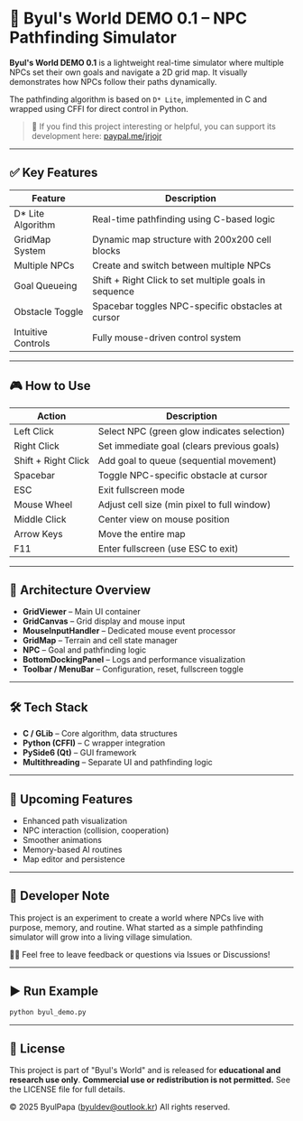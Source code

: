 # 🌟 Byul's World DEMO 0.1 – NPC Pathfinding Simulator

**Byul's World DEMO 0.1** is a lightweight real-time simulator
where multiple NPCs set their own goals and navigate a 2D grid map.
It visually demonstrates how NPCs follow their paths dynamically.

The pathfinding algorithm is based on `D* Lite`,
implemented in C and wrapped using CFFI for direct control in Python.

> 💖 If you find this project interesting or helpful, you can support its development here: [paypal.me/jrjojr](https://paypal.me/jrjojr)

---

## ✅ Key Features

| Feature            | Description                                           |
| ------------------ | ----------------------------------------------------- |
| D\* Lite Algorithm | Real-time pathfinding using C-based logic             |
| GridMap System     | Dynamic map structure with 200x200 cell blocks        |
| Multiple NPCs      | Create and switch between multiple NPCs               |
| Goal Queueing      | Shift + Right Click to set multiple goals in sequence |
| Obstacle Toggle    | Spacebar toggles NPC-specific obstacles at cursor     |
| Intuitive Controls | Fully mouse-driven control system                     |

---

## 🎮 How to Use

| Action              | Description                                 |
| ------------------- | ------------------------------------------- |
| Left Click          | Select NPC (green glow indicates selection) |
| Right Click         | Set immediate goal (clears previous goals)  |
| Shift + Right Click | Add goal to queue (sequential movement)     |
| Spacebar            | Toggle NPC-specific obstacle at cursor      |
| ESC                 | Exit fullscreen mode                        |
| Mouse Wheel         | Adjust cell size (min pixel to full window) |
| Middle Click        | Center view on mouse position               |
| Arrow Keys          | Move the entire map                         |
| F11                 | Enter fullscreen (use ESC to exit)          |

---

## 🧩 Architecture Overview

* **GridViewer** – Main UI container
* **GridCanvas** – Grid display and mouse input
* **MouseInputHandler** – Dedicated mouse event processor
* **GridMap** – Terrain and cell state manager
* **NPC** – Goal and pathfinding logic
* **BottomDockingPanel** – Logs and performance visualization
* **Toolbar / MenuBar** – Configuration, reset, fullscreen toggle

---

## 🛠 Tech Stack

* **C / GLib** – Core algorithm, data structures
* **Python (CFFI)** – C wrapper integration
* **PySide6 (Qt)** – GUI framework
* **Multithreading** – Separate UI and pathfinding logic

---

## 🔮 Upcoming Features

* Enhanced path visualization
* NPC interaction (collision, cooperation)
* Smoother animations
* Memory-based AI routines
* Map editor and persistence

---

## 💬 Developer Note

This project is an experiment to create a world
where NPCs live with purpose, memory, and routine.
What started as a simple pathfinding simulator
will grow into a living village simulation.

🙋‍♂️ Feel free to leave feedback or questions via Issues or Discussions!

---

## ▶️ Run Example

```bash
python byul_demo.py
```

---

## 📄 License

This project is part of "Byul's World"
and is released for **educational and research use only**.
**Commercial use or redistribution is not permitted.**
See the LICENSE file for full details.

© 2025 ByulPapa ([byuldev@outlook.kr](mailto:byuldev@outlook.kr))
All rights reserved.
